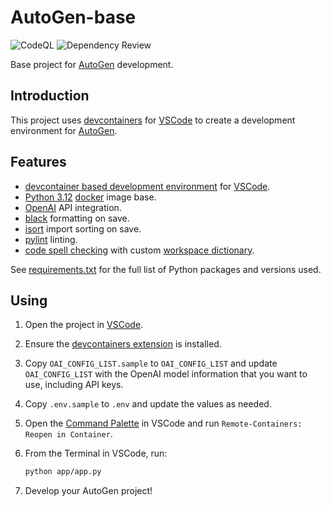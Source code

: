 # AutoGen-base

![CodeQL](https://github.com/jonrichards/autogen-base/actions/workflows/codeql.yml/badge.svg) ![Dependency Review](https://github.com/jonrichards/autogen-base/actions/workflows/dependency-review.yml/badge.svg)

Base project for [AutoGen](https://github.com/microsoft/autogen) development.

## Introduction

This project uses [devcontainers](https://code.visualstudio.com/docs/devcontainers/containers) for [VSCode](https://code.visualstudio.com/) to create a development environment for [AutoGen](https://github.com/microsoft/autogen).

## Features

- [devcontainer based development environment](https://code.visualstudio.com/docs/devcontainers/containers) for [VSCode](https://code.visualstudio.com/).
- [Python 3.12](https://www.python.org/) [docker](https://www.docker.com/) image base.
- [OpenAI](https://www.openai.com/) API integration.
- [black](https://pypi.org/project/black/) formatting on save.
- [isort](https://pypi.org/project/isort/) import sorting on save.
- [pylint](https://marketplace.visualstudio.com/items?itemName=ms-python.pylint) linting.
- [code spell checking](https://marketplace.visualstudio.com/items?itemName=streetsidesoftware.code-spell-checker) with custom [workspace dictionary](.vscode/settings.json).

See [requirements.txt](requirements.txt) for the full list of Python packages and versions used.

## Using

1. Open the project in [VSCode](https://code.visualstudio.com/).
1. Ensure the [devcontainers extension](https://marketplace.visualstudio.com/items?itemName=ms-vscode-remote.remote-containers) is installed.
1. Copy `OAI_CONFIG_LIST.sample` to `OAI_CONFIG_LIST` and update `OAI_CONFIG_LIST` with the OpenAI model information that you want to use, including API keys.
1. Copy `.env.sample` to `.env` and update the values as needed.
1. Open the [Command Palette](https://code.visualstudio.com/docs/getstarted/userinterface#_command-palette) in VSCode and run `Remote-Containers: Reopen in Container`.
1. From the Terminal in VSCode, run:

    ```bash
    python app/app.py
    ```

1. Develop your AutoGen project!
